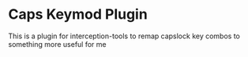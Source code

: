 # Caps Keymod Plugin


This is a plugin for interception-tools to remap capslock key combos to
something more useful for me
